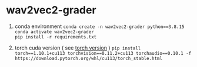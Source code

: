 # wav2vec2-grader

1. conda environment
`conda create -n wav2vec2-grader python==3.8.15`  
`conda activate wav2vec2-grader`  
`pip install -r requirements.txt`  

2. torch cuda version ( see [torch version](https://pytorch.org/get-started/previous-versions/) )
`pip install torch==1.10.1+cu113 torchvision==0.11.2+cu113 torchaudio==0.10.1 -f https://download.pytorch.org/whl/cu113/torch_stable.html`
